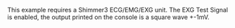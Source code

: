 This example requires a Shimmer3 ECG/EMG/EXG unit. The EXG Test Signal is enabled, the output printed on the console is a square wave +-1mV.

